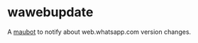 # wawebupdate
A [maubot](https://github.com/maubot/maubot) to notify about web.whatsapp.com version changes.
